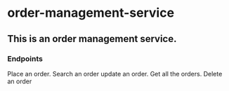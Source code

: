 # order-management-service
## This is an order management service.
### Endpoints
Place an order.
Search an order
update an order.
Get all the orders.
Delete an order
